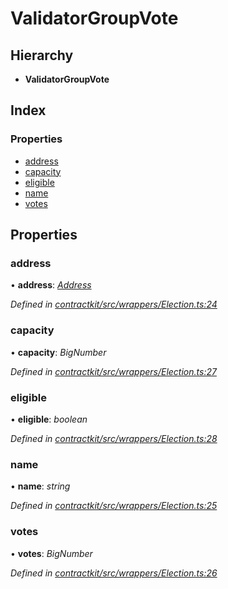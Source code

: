 # ValidatorGroupVote

## Hierarchy

* **ValidatorGroupVote**

## Index

### Properties

* [address](_wrappers_election_.validatorgroupvote.md#address)
* [capacity](_wrappers_election_.validatorgroupvote.md#capacity)
* [eligible](_wrappers_election_.validatorgroupvote.md#eligible)
* [name](_wrappers_election_.validatorgroupvote.md#name)
* [votes](_wrappers_election_.validatorgroupvote.md#votes)

## Properties

### address

• **address**: [_Address_](../external-modules/_base_.md#address)

_Defined in_ [_contractkit/src/wrappers/Election.ts:24_](https://github.com/celo-org/celo-monorepo/blob/master/packages/contractkit/src/wrappers/Election.ts#L24)

### capacity

• **capacity**: _BigNumber_

_Defined in_ [_contractkit/src/wrappers/Election.ts:27_](https://github.com/celo-org/celo-monorepo/blob/master/packages/contractkit/src/wrappers/Election.ts#L27)

### eligible

• **eligible**: _boolean_

_Defined in_ [_contractkit/src/wrappers/Election.ts:28_](https://github.com/celo-org/celo-monorepo/blob/master/packages/contractkit/src/wrappers/Election.ts#L28)

### name

• **name**: _string_

_Defined in_ [_contractkit/src/wrappers/Election.ts:25_](https://github.com/celo-org/celo-monorepo/blob/master/packages/contractkit/src/wrappers/Election.ts#L25)

### votes

• **votes**: _BigNumber_

_Defined in_ [_contractkit/src/wrappers/Election.ts:26_](https://github.com/celo-org/celo-monorepo/blob/master/packages/contractkit/src/wrappers/Election.ts#L26)

